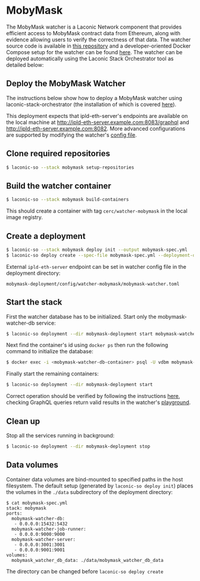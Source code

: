# MobyMask

The MobyMask watcher is a Laconic Network component that provides efficient access to MobyMask contract data from Ethereum, along with evidence allowing users to verify the correctness of that data. The watcher source code is available in [this repository](https://github.com/cerc-io/mobymask-watcher-ts) and a developer-oriented Docker Compose setup for the watcher can be found [here](https://github.com/cerc-io/mobymask-watcher). The watcher can be deployed automatically using the Laconic Stack Orchestrator tool as detailed below:

## Deploy the MobyMask Watcher

The instructions below show how to deploy a MobyMask watcher using laconic-stack-orchestrator (the installation of which is covered [here](https://git.vdb.to/cerc-io/stack-orchestrator#install)).

This deployment expects that ipld-eth-server's endpoints are available on the local machine at http://ipld-eth-server.example.com:8083/graphql and http://ipld-eth-server.example.com:8082. More advanced configurations are supported by modifying the watcher's [config file](../../config/watcher-mobymask/mobymask-watcher.toml).

## Clone required repositories

```bash
$ laconic-so --stack mobymask setup-repositories
```

## Build the watcher container

```bash
$ laconic-so --stack mobymask build-containers
```

This should create a container with tag `cerc/watcher-mobymask` in the local image registry.

## Create a deployment

```bash
$ laconic-so --stack mobymask deploy init --output mobymask-spec.yml
$ laconic-so deploy create --spec-file mobymask-spec.yml --deployment-dir mobymask-deployment
```

External `ipld-eth-server` endpoint can be set in watcher config file in the deployment directory:
```
mobymask-deployment/config/watcher-mobymask/mobymask-watcher.toml
```

## Start the stack

First the watcher database has to be initialized. Start only the mobymask-watcher-db service:

```bash
$ laconic-so deployment --dir mobymask-deployment start mobymask-watcher-db
```

Next find the container's id using `docker ps` then run the following command to initialize the database:
```bash
$ docker exec -i <mobymask-watcher-db-container> psql -U vdbm mobymask-watcher < mobymask-deployment/config/watcher-mobymask/mobymask-watcher-db.sql
```

Finally start the remaining containers:

```bash
$ laconic-so deployment --dir mobymask-deployment start
```

Correct operation should be verified by following the instructions [here](https://github.com/cerc-io/mobymask-watcher/tree/main/mainnet-watcher-only#run), checking GraphQL queries return valid results in the watcher's [playground](http://127.0.0.1:3001/graphql).

## Clean up

Stop all the services running in background:

```bash
$ laconic-so deployment --dir mobymask-deployment stop
```

## Data volumes

Container data volumes are bind-mounted to specified paths in the host filesystem.
The default setup (generated by `laconic-so deploy init`) places the volumes in the `./data` subdirectory of the deployment directory:
```
$ cat mobymask-spec.yml
stack: mobymask
ports:
  mobymask-watcher-db:
   - 0.0.0.0:15432:5432
  mobymask-watcher-job-runner:
   - 0.0.0.0:9000:9000
  mobymask-watcher-server:
   - 0.0.0.0:3001:3001
   - 0.0.0.0:9001:9001
volumes:
  mobymask_watcher_db_data: ./data/mobymask_watcher_db_data
```

The directory can be changed before `laconic-so deploy create`
